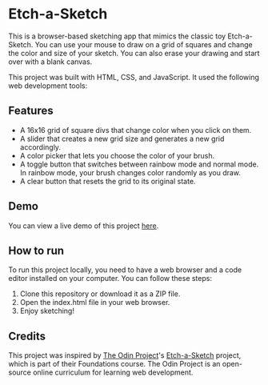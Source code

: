 # Etch-a-Sketch

This is a browser-based sketching app that mimics the classic toy Etch-a-Sketch. You can use your mouse to draw on a grid of squares and change the color and size of your sketch. You can also erase your drawing and start over with a blank canvas.

This project was built with HTML, CSS, and JavaScript. It used the following web development tools:
## Features

- A 16x16 grid of square divs that change color when you click on them.
- A slider that creates a new grid size and generates a new grid accordingly.
- A color picker that lets you choose the color of your brush.
- A toggle button that switches between rainbow mode and normal mode. In rainbow mode, your brush changes color randomly as you draw.
- A clear button that resets the grid to its original state.

## Demo

You can view a live demo of this project [here](https://mo2hefny.github.io/odin-Etch-a-Sketch/).

## How to run

To run this project locally, you need to have a web browser and a code editor installed on your computer. You can follow these steps:

1. Clone this repository or download it as a ZIP file.
2. Open the index.html file in your web browser.
3. Enjoy sketching!

## Credits

This project was inspired by [The Odin Project](https://www.theodinproject.com/)'s [Etch-a-Sketch](https://www.theodinproject.com/lessons/foundations-etch-a-sketch) project, which is part of their Foundations course. The Odin Project is an open-source online curriculum for learning web development.
